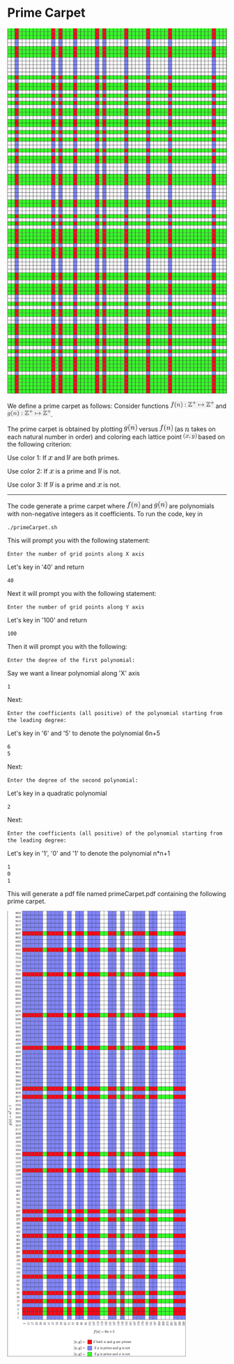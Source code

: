 Prime Carpet
============

<img style="float: middle" src="https://raw.githubusercontent.com/sivaramambikasaran/PrimeCarpet/master/images/PC8.png" />

We define a prime carpet as follows: Consider functions <img style="float: middle" src="https://raw.githubusercontent.com/sivaramambikasaran/PrimeCarpet/master/images/PC1.png" width = "100" /> and <img style="float: middle" src="https://raw.githubusercontent.com/sivaramambikasaran/PrimeCarpet/master/images/PC2.png" width = "100" />.

The prime carpet is obtained by plotting <img style="float: middle" src="https://raw.githubusercontent.com/sivaramambikasaran/PrimeCarpet/master/images/PC3.png" width = "30" /> versus <img style="float: middle" src="https://raw.githubusercontent.com/sivaramambikasaran/PrimeCarpet/master/images/PC4.png" width = "30" /> (as <img style="float: middle" src="https://raw.githubusercontent.com/sivaramambikasaran/PrimeCarpet/master/images/PC9.png" width = "10" /> takes on each natural number in order) and coloring each lattice point <img style="float: middle" src="https://raw.githubusercontent.com/sivaramambikasaran/PrimeCarpet/master/images/PC5.png" width = "30" /> based on the following criterion:

Use color 1: If <img style="float: middle" src="https://raw.githubusercontent.com/sivaramambikasaran/PrimeCarpet/master/images/PC6.png" width = "10" /> and <img style="float: middle" src="https://raw.githubusercontent.com/sivaramambikasaran/PrimeCarpet/master/images/PC7.png" width = "9" /> are both primes.

Use color 2: If <img style="float: middle" src="https://raw.githubusercontent.com/sivaramambikasaran/PrimeCarpet/master/images/PC6.png" width = "10" /> is a prime and <img style="float: middle" src="https://raw.githubusercontent.com/sivaramambikasaran/PrimeCarpet/master/images/PC7.png" width = "9" /> is not.

Use color 3: If <img style="float: middle" src="https://raw.githubusercontent.com/sivaramambikasaran/PrimeCarpet/master/images/PC7.png" width = "9" /> is a prime and <img style="float: middle" src="https://raw.githubusercontent.com/sivaramambikasaran/PrimeCarpet/master/images/PC6.png" width = "10" /> is not.

---

The code generate a prime carpet where <img style="float: middle" src="https://raw.githubusercontent.com/sivaramambikasaran/PrimeCarpet/master/images/PC4.png" width = "30" /> and <img style="float: middle" src="https://raw.githubusercontent.com/sivaramambikasaran/PrimeCarpet/master/images/PC3.png" width = "30" /> are polynomials with non-negative integers as it coefficients. To run the code, key in

	./primeCarpet.sh

This will prompt you with the following statement:

	Enter the number of grid points along X axis

Let's key in '40' and return

	40

Next it will prompt you with the following statement:

	Enter the number of grid points along Y axis

Let's key in '100' and return

	100

Then it will prompt you with the following:

	Enter the degree of the first polynomial: 

Say we want a linear polynomial along 'X' axis

	1

Next:

	Enter the coefficients (all positive) of the polynomial starting from the leading degree:

Let's key in '6' and '5' to denote the polynomial 6n+5

	6
	5

Next:

	Enter the degree of the second polynomial:

Let's key in a quadratic polynomial

	2

Next:

	Enter the coefficients (all positive) of the polynomial starting from the leading degree:

Let's key in '1', '0' and '1' to denote the polynomial n*n+1

	1
	0
	1

This will generate a pdf file named primeCarpet.pdf containing the following prime carpet.

<img style="float: middle" src="https://raw.githubusercontent.com/sivaramambikasaran/PrimeCarpet/master/images/PC10.png" />